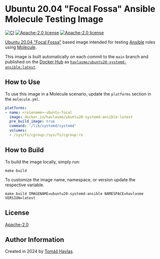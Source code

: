 Ubuntu 20.04 "Focal Fossa" Ansible Molecule Testing Image
=========================================================

[![CI][gitlabci-image]][gitlabci-link]
[![Apache-2.0 license][dockerhub-image]][dockerhub-link]
[![Apache-2.0 license][license-image]][license-link]

[Ubuntu 20.04 "Focal Fossa"](https://hub.docker.com/_/ubuntu) based image intended for testing [Ansible](https://www.ansible.com/) roles using [Molecule](https://ansible.readthedocs.io/projects/molecule/).

This image is built automatically on each commit to the `main` branch and published on the [Docker Hub](https://hub.docker.com/) as [`havlasme/ubuntu20-systemd-ansible:latest`](https://hub.docker.com/r/havlasme/ubuntu20-systemd-ansible).

How to Use
----------

To use this image in a Molecule scenario, update the `platforms` section in the `molecule.yml`.

```yaml title="molecule.yml"
platforms:
- name: <rolename>-ubuntu-focal
  image: docker.io/havlasme/ubuntu20-systemd-ansible:latest
  pre_build_image: true
  command: '/lib/systemd/systemd'
  volumes:
  - /sys/fs/cgroup:/sys/fs/cgroup:ro
```

How to Build
------------

To build the image locally, simply run:

```shell
make build
```

To customize the image name, namespace, or version update the respective variable.

```shell
make build IMAGENAME=ubuntu20-systemd-ansible NAMESPACE=havlasme VERSION=latest
```

License
-------

[Apache-2.0][license-link]

Author Information
------------------

Created in 2024 by [Tomáš Havlas](https://havlas.me/).


[license-image]: https://img.shields.io/badge/license-Apache2.0-blue.svg?style=flat-square
[license-link]: LICENSE

[dockerhub-image]: https://img.shields.io/docker/pulls/havlasme/ubuntu20-systemd-ansible?style=flat-square
[dockerhub-link]: https://hub.docker.com/r/havlasme/ubuntu20-systemd-ansible

[gitlabci-image]: https://img.shields.io/gitlab/pipeline-status/havlas.me/docker-ubuntu20-systemd-ansible?style=flat-square
[gitlabci-link]: https://gitlab.com/havlas.me/docker-ubuntu20-systemd-ansible/-/pipelines
